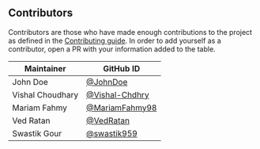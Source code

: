 ## Contributors

Contributors are those who have made enough contributions to the project as defined in the [Contributing guide](https://kyverno.io/community/#contributing). In order to add yourself as a contributor, open a PR with your information added to the table.

| Maintainer               | GitHub ID                                              |
|--------------------------|--------------------------------------------------------|
| John Doe                 | [@JohnDoe](https://github.com/JohnDoe)                 |
| Vishal Choudhary         | [@Vishal-Chdhry](https://github.com/Vishal-Chdhry)     |
| Mariam Fahmy             | [@MariamFahmy98](https://github.com/MariamFahmy98)     |
| Ved Ratan                | [@VedRatan](https://github.com/VedRatan)               |
| Swastik Gour             | [@swastik959](https://github.com/swastik959)          |